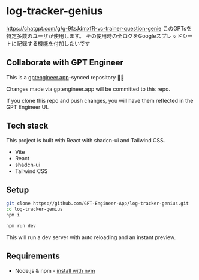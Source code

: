 # log-tracker-genius

https://chatgpt.com/g/g-9fzJdmxfR-vc-trainer-question-genie
このGPTsを特定多数のユーザが使用します。
その使用時の全ログをGoogleスプレッドシートに記録する機能を付加したいです

## Collaborate with GPT Engineer

This is a [gptengineer.app](https://gptengineer.app)-synced repository 🌟🤖

Changes made via gptengineer.app will be committed to this repo.

If you clone this repo and push changes, you will have them reflected in the GPT Engineer UI.

## Tech stack

This project is built with React with shadcn-ui and Tailwind CSS.

- Vite
- React
- shadcn-ui
- Tailwind CSS

## Setup

```sh
git clone https://github.com/GPT-Engineer-App/log-tracker-genius.git
cd log-tracker-genius
npm i
```

```sh
npm run dev
```

This will run a dev server with auto reloading and an instant preview.

## Requirements

- Node.js & npm - [install with nvm](https://github.com/nvm-sh/nvm#installing-and-updating)
